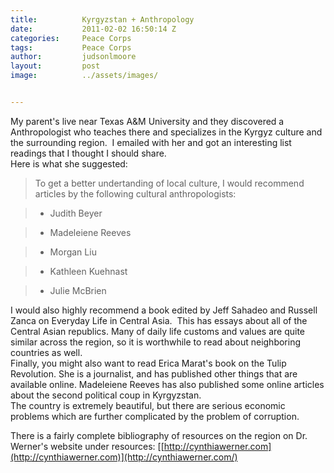 ```yaml
---
title:			Kyrgyzstan + Anthropology
date:			2011-02-02 16:50:14 Z
categories:		Peace Corps
tags:			Peace Corps
author:			judsonlmoore
layout:			post
image:			../assets/images/


---
```


My parent's live near Texas A&M University and they discovered a Anthropologist who teaches there and specializes in the Kyrgyz culture and the surrounding region.  I emailed with her and got an interesting list readings that I thought I should share.  
Here is what she suggested:

> 

> To get a better undertanding of local culture, I would recommend articles by the following cultural anthropologists:



> 

> - Judith Beyer

> - Madeleiene Reeves

> - Morgan Liu

> - Kathleen Kuehnast

> - Julie McBrien

I would also highly recommend a book edited by Jeff Sahadeo and Russell Zanca on Everyday Life in Central Asia.  This has essays about all of the Central Asian republics. Many of daily life customs and values are quite similar across the region, so it is worthwhile to read about neighboring countries as well.   
Finally, you might also want to read Erica Marat's book on the Tulip Revolution. She is a journalist, and has published other things that are available online. Madeleiene Reeves has also published some online articles about the second political coup in Kyrgyzstan.   
The country is extremely beautiful, but there are serious economic problems which are further complicated by the problem of corruption.

There is a fairly complete bibliography of resources on the region on Dr. Werner's website under resources: [[http://cynthiawerner.com](http://cynthiawerner.com)](http://cynthiawerner.com/)
